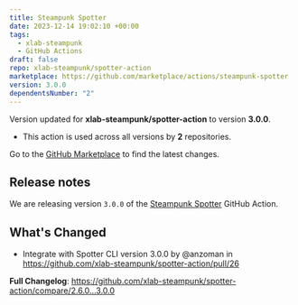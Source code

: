 ```yaml
---
title: Steampunk Spotter
date: 2023-12-14 19:02:10 +00:00
tags:
  - xlab-steampunk
  - GitHub Actions
draft: false
repo: xlab-steampunk/spotter-action
marketplace: https://github.com/marketplace/actions/steampunk-spotter
version: 3.0.0
dependentsNumber: "2"
---
```



Version updated for **xlab-steampunk/spotter-action** to version **3.0.0**.
- This action is used across all versions by **2** repositories.

Go to the [GitHub Marketplace](https://github.com/marketplace/actions/steampunk-spotter) to find the latest changes.

## Release notes

We are releasing version `3.0.0` of the [Steampunk Spotter](https://steampunk.si/spotter/) GitHub Action.

## What's Changed
* Integrate with Spotter CLI version 3.0.0 by @anzoman in https://github.com/xlab-steampunk/spotter-action/pull/26

**Full Changelog**: https://github.com/xlab-steampunk/spotter-action/compare/2.6.0...3.0.0
